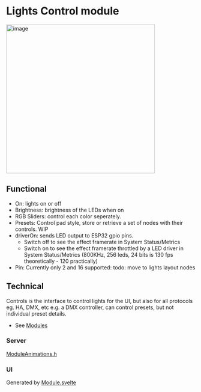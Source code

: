 # Lights Control module

<img width="396" alt="image" src="https://github.com/user-attachments/assets/98865f0b-c966-405c-8522-f4e05bc424f2" />

## Functional

* On: lights on or off
* Brightness: brightness of the LEDs when on
* RGB Sliders: control each color seperately.
* Presets: Control pad style, store or retrieve a set of nodes with their controls. WIP
* driverOn: sends LED output to ESP32 gpio pins.
    * Switch off to see the effect framerate in System Status/Metrics
    * Switch on to see the effect framerate throttled by a LED driver in System Status/Metrics (800KHz, 256 leds, 24 bits is 130 fps theoretically - 120 practically)
* Pin: Currently only 2 and 16 supported: todo: move to lights layout nodes

## Technical

Controls is the interface to control lights for the UI, but also for all protocols eg. HA, DMX, etc
e.g. a DMX controller, can control presets, but not individual preset details.

* See [Modules](../modules.md)

### Server

[ModuleAnimations.h](https://github.com/MoonModules/MoonLight/blob/main/src/MoonLight/ModuleControl.h)

### UI

Generated by [Module.svelte](https://github.com/MoonModules/MoonLight/blob/main/interface/src/routes/moonbase/module/Module.svelte)
